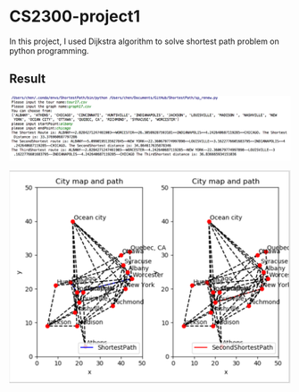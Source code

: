 # CS2300-project1
In this project, I used Dijkstra algorithm to solve shortest path problem on python programming.


 ##  Result
 ![](Result/console.png)

 
 ![](Result/result.png)
